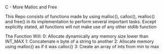 C - More Malloc and Free

This Repo consists of functions made by using malloc(), calloc(),
realloc() and free() in its implementation to perform several important tasks.
Except explicitly stated, all functions will not make use of any other stdlib
function

The Function Will:
0: Allocate dynamically any memory size lower than INT_MAX
1: Concatenate n byte of a string to another
2: Allocate memory using malloc() as if it was calloc()
3: Create an array of ints from min to max